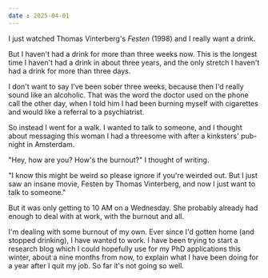 ```yaml
---
date : 2025-04-01
---
```


I just watched Thomas Vinterberg's *Festen* (1998) and I really want a drink.

But I haven't had a drink for more than three weeks now. This is the longest time I haven't had a drink in about three years, and the only stretch I haven't had a drink for more than three days.

I don't want to say I've been sober three weeks, because then I'd really sound like an alcoholic. That was the word the doctor used on the phone call the other day, when I told him I had been burning myself with cigarettes and would like a referral to a psychiatrist.

So instead I went for a walk. I wanted to talk to someone, and I thought about messaging this woman I had a threesome with after a kinksters' pub-night in Amsterdam.

"Hey, how are you? How's the burnout?" I thought of writing.

"I know this might be weird so please ignore if you're weirded out. But I just saw an insane movie, Festen by Thomas Vinterberg, and now I just want to talk to someone."

But it was only getting to 10 AM on a Wednesday. She probably already had enough to deal with at work, with the burnout and all.

I'm dealing with some burnout of my own. Ever since I'd gotten home (and stopped drinking), I have wanted to work. I have been trying to start a research blog which I could hopefully use for my PhD applications this winter, about a nine months from now, to explain what I have been doing for a year after I quit my job. So far it's not going so well.